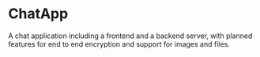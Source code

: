 # ChatApp
A chat application including a frontend and a backend server, with planned features for end to end encryption and support for images and files.

